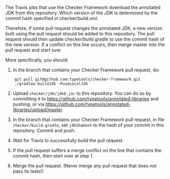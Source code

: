 The Travis jobs that use the Checker Framework download the annotated JDK from
this repository. Which version of the JDK is determined by the commit hash
specified in checker/build.xml.

Therefore, if some pull request changes the annotated JDK, a new version built
using the pull request should be added to this repository.  The pull request
should then update checker/build.gradle to use the commit hash of the new
version.  If a conflict on this line occurs, then merge master into the pull
request and start over.

More specifically, you should:

1. In the branch that contains your Checker Framework pull request, do:
````
    git pull git@github.com:typetools/checker-framework.git
    ./gradlew buildJdk -PuseLocalJdk
````

2. Upload `checker/jdk/jdk8.jar` to this repository.
You can do so by committing it to
https://github.com/typetools/annotated-libraries and pushing, or via
https://github.com/typetools/annotated-libraries/upload/master.

3. In the branch that contains your Checker Framework pull request,
in file `checker/build.gradle`, set `jdkShaHash` to the hash of your
commit in this repository.  Commit and push.

4. Wait for Travis to successfully build the pull request.

5. If the pull request suffers a merge conflict on the line that contains
the commit hash, then start over at step 1.

6. Merge the pull request.  (Never merge any pull request that does not
pass its tests!)

